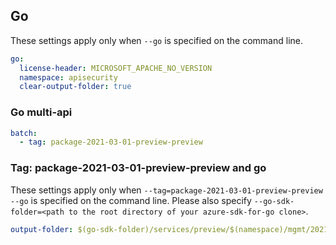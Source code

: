 ## Go

These settings apply only when `--go` is specified on the command line.

```yaml $(go)
go:
  license-header: MICROSOFT_APACHE_NO_VERSION
  namespace: apisecurity
  clear-output-folder: true
```

### Go multi-api

``` yaml $(go) && $(multiapi)
batch:
  - tag: package-2021-03-01-preview-preview
```

### Tag: package-2021-03-01-preview-preview and go

These settings apply only when `--tag=package-2021-03-01-preview-preview --go` is specified on the command line.
Please also specify `--go-sdk-folder=<path to the root directory of your azure-sdk-for-go clone>`.

```yaml $(tag) == 'package-2021-03-01-preview-preview' && $(go)
output-folder: $(go-sdk-folder)/services/preview/$(namespace)/mgmt/2021-03-01-preview/$(namespace)
```
